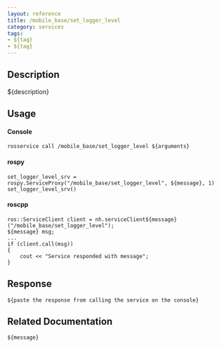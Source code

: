 ```yaml
---
layout: reference
title: /mobile_base/set_logger_level
category: services
tags: 
- ${tag} 
- ${tag}
---
```


## Description
${description}

## Usage
#### Console
```
rosservice call /mobile_base/set_logger_level ${arguments}
```

#### rospy
```
set_logger_level_srv = rospy.ServiceProxy("/mobile_base/set_logger_level", ${message}, 1)
set_logger_level_srv()
```

#### roscpp
```
ros::ServiceClient client = nh.serviceClient${message}("/mobile_base/set_logger_level");
${message} msg;
...
if (client.call(msg))
{
    cout << "Service responded with message";
}
```

## Response
```
${paste the response from calling the service on the console}
```

## Related Documentation
``${message}``  